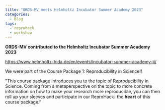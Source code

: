 ```yaml
---
title: "ORDS-MV meets Helmholtz Incubator Summer Academy 2023"
categories:
  - Blog
tags:
  - reprohack
  - workshop
---
```


**ORDS-MV contributed to the Helmholtz Incubator Summer Academy 2023**

<https://www.helmholtz-hida.de/en/events/incubator-summer-academy-ii/>

We were part of the Course Package 1: Reproducibility in Science!!

"This course package introduces you to the topic of Reproducibility in Science. Coming from a metaperspective on the topic to more concrete information on how to make your research more reproducible, you can then roll up your sleeves and participate in our ReproHack- the **heart** of this course package."